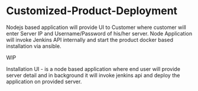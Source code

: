 # Customized-Product-Deployment
Nodejs based application will provide UI to Customer where customer will enter Server IP and Username/Password of his/her server. Node Application will invoke Jenkins API internally and start the product docker based installation via ansible.


WIP

Installation UI - is a node based application where end user will provide server detail and in background it will invoke jenkins api and deploy the application on provided server.
